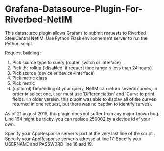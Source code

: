 # Grafana-Datasource-Plugin-For-Riverbed-NetIM
  This datasource plugin allows Grafana to submit requests to Riverbed SteelCentral NetIM.
  Use Python Flask environnement server to run the Python script.
  
Request building :
1) Pick source type to query (router, switch or interface)
2) Pick the rollup ('disabled' if request time range is less than 24 hours)
3) Pick source (device or device+interface)
4) Pick metric class
5) Pick metric
6) (optional) Depending of your query, NetIM can return several curves, in order to select one, user must use 'Differenciation' and 'Curve to print' fields. (In older version, this plugin was able to display all of the curves returned in one request, but there was no caption to identify curves).

As of 21 august 2019, this plugin does not suffer from any major known bug.
Line 164 might be tricky, you can replace 250002 by a device id of your own.

Specify your AppResponse server's port at the very last line of the script .
Specify your AppResponse server's adresse at line 17.
Specify your USERNAME and PASSWORD line 18 and 19.
